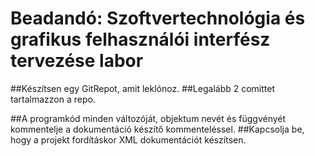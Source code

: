 # Beadandó: Szoftvertechnológia és grafikus felhasználói interfész tervezése labor

##Készítsen egy GitRepot, amit leklónoz.
##Legalább 2 comittet tartalmazzon a repo.

##A programkód minden változóját, objektum nevét és függvényét kommentelje a dokumentáció készítő kommenteléssel.
##Kapcsolja be, hogy a projekt fordításkor XML dokumentációt készítsen.
